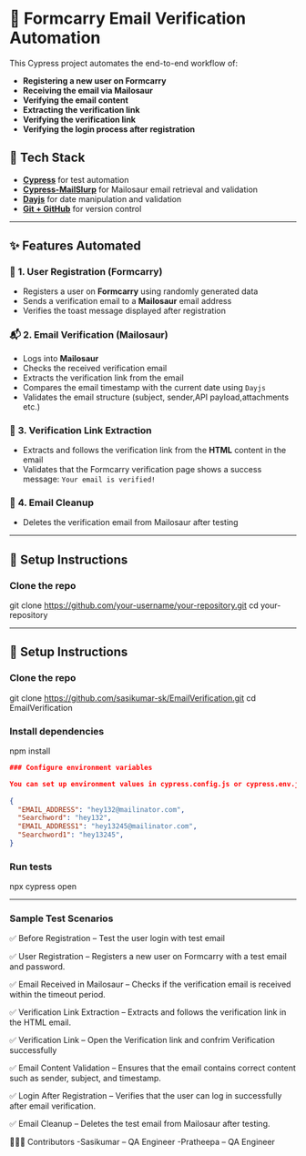 # 📧 **Formcarry Email Verification Automation**

This Cypress project automates the end-to-end workflow of:

- **Registering a new user on Formcarry**
- **Receiving the email via Mailosaur**
- **Verifying the email content**
- **Extracting the verification link**
- **Verifying the verification link**
- **Verifying the login process after registration**

## 🚀 **Tech Stack**

- [**Cypress**](https://www.cypress.io/) for test automation
- [**Cypress-MailSlurp**](https://www.npmjs.com/package/cypress-mailslurp) for Mailosaur email retrieval and validation
- [**Dayjs**](https://day.js.org/) for date manipulation and validation
- [**Git + GitHub**](https://github.com/) for version control

---

## ✨ **Features Automated**

### 🔐 **1. User Registration (Formcarry)**
- Registers a user on **Formcarry** using randomly generated data
- Sends a verification email to a **Mailosaur** email address
- Verifies the toast message displayed after registration

### 📬 **2. Email Verification (Mailosaur)**
- Logs into **Mailosaur**
- Checks the received verification email
- Extracts the verification link from the email
- Compares the email timestamp with the current date using `Dayjs`
- Validates the email structure (subject, sender,API payload,attachments  etc.)

### 🔁 **3. Verification Link Extraction**
- Extracts and follows the verification link from the **HTML** content in the email
- Validates that the Formcarry verification page shows a success message: `Your email is verified!`

### 🧹 **4. Email Cleanup**
- Deletes the verification email from Mailosaur after testing

---

## 🔧 **Setup Instructions**

### **Clone the repo**


git clone https://github.com/your-username/your-repository.git
cd your-repository

---

## 🔧 Setup Instructions

### Clone the repo

 
git clone https://github.com/sasikumar-sk/EmailVerification.git
cd EmailVerification

### Install dependencies

npm install
```json
### Configure environment variables

You can set up environment values in cypress.config.js or cypress.env.json:
 
{
  "EMAIL_ADDRESS": "hey132@mailinator.com",
  "Searchword": "hey132",
  "EMAIL_ADDRESS1": "hey13245@mailinator.com",
  "Searchword1": "hey13245",
}
``` 

### Run tests
npx cypress open

---
### Sample Test Scenarios

✅ Before Registration – Test the user login with test email

✅ User Registration – Registers a new user on Formcarry with a test email and password.

✅ Email Received in Mailosaur – Checks if the verification email is received within the timeout period.

✅ Verification Link Extraction – Extracts and follows the verification link in the HTML email.

✅ Verification Link – Open the Verification link and confrim Verification successfully

✅ Email Content Validation – Ensures that the email contains correct content such as sender, subject, and timestamp.

✅ Login After Registration – Verifies that the user can log in successfully after email verification.

✅ Email Cleanup – Deletes the test email from Mailosaur after testing.


🧑‍🤝‍🧑 Contributors
-Sasikumar – QA Engineer
-Pratheepa – QA Engineer


